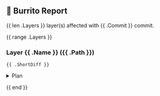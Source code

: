 ## :burrito: Burrito Report

{{ len .Layers }} layer(s) affected with {{ .Commit }} commit.

{{ range .Layers }}

### Layer {{ .Name }} ({{ .Path }})

`{{ .ShortDiff }}`

<details>
<summary>Plan</summary>

```terraform
{{ .PrettyPlan }}
```
</details>

{{ end }}
